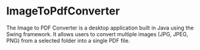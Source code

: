 # ImageToPdfConverter
The Image to PDF Converter is a desktop application built in Java using the Swing framework. It allows users to convert multiple images (JPG, JPEG, PNG) from a selected folder into a single PDF file.
